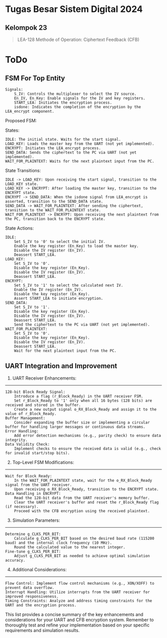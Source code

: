 # Tugas Besar Sistem Digital 2024
## Kelompok 23

> LEA-128
> Methode of Operation: Ciphertext Feedback (CFB)


# ToDo
## FSM For Top Entity
    Signals:
        S_IV: Controls the multiplexer to select the IV source.
        En_IV, En_Key: Enable signals for the IV and key registers.
        START_LEA: Initiates the encryption process.
        isdone: Indicates the completion of the encryption by the LEA_encrypt component.

Proposed FSM:

States:

    IDLE: The initial state. Waits for the start signal.
    LOAD_KEY: Loads the master key from the UART (not yet implemented).
    ENCRYPT: Initiates the LEA_encrypt process.
    SEND_DATA: Sends the ciphertext to the PC via UART (not yet implemented).
    WAIT_FOR_PLAINTEXT: Waits for the next plaintext input from the PC.

State Transitions:

    IDLE -> LOAD_KEY: Upon receiving the start signal, transition to the LOAD_KEY state.
    LOAD_KEY -> ENCRYPT: After loading the master key, transition to the ENCRYPT state.
    ENCRYPT -> SEND_DATA: When the isdone signal from LEA_encrypt is asserted, transition to the SEND_DATA state.
    SEND_DATA -> WAIT_FOR_PLAINTEXT: After sending the ciphertext, transition to the WAIT_FOR_PLAINTEXT state.
    WAIT_FOR_PLAINTEXT -> ENCRYPT: Upon receiving the next plaintext from the PC, transition back to the ENCRYPT state.

State Actions:

    IDLE:
        Set S_IV to '0' to select the initial IV.
        Enable the key register (En_Key) to load the master key.
        Disable the IV register (En_IV).
        Deassert START_LEA.
    LOAD_KEY:
        Set S_IV to '0'.
        Disable the key register (En_Key).
        Disable the IV register (En_IV).
        Deassert START_LEA.
    ENCRYPT:
        Set S_IV to '1' to select the calculated next IV.
        Enable the IV register (En_IV).
        Disable the key register (En_Key).
        Assert START_LEA to initiate encryption.
    SEND_DATA:
        Set S_IV to '1'.
        Disable the key register (En_Key).
        Disable the IV register (En_IV).
        Deassert START_LEA.
        Send the ciphertext to the PC via UART (not yet implemented).
    WAIT_FOR_PLAINTEXT:
        Set S_IV to '0'.
        Disable the key register (En_Key).
        Disable the IV register (En_IV).
        Deassert START_LEA.
        Wait for the next plaintext input from the PC.

## UART Integration and Improvement
1. UART Receiver Enhancements:
---
    128-bit Block Ready Signal:
        Introduce a flag (r_Block_Ready) in the UART receiver FSM.
        Set r_Block_Ready to '1' only when all 16 bytes (128 bits) are received and stored in the buffer.
        Create a new output signal o_RX_Block_Ready and assign it to the value of r_Block_Ready.
    Buffer Management:
        Consider expanding the buffer size or implementing a circular buffer for handling larger messages or continuous data streams.
    Error Handling:
        Add error detection mechanisms (e.g., parity check) to ensure data integrity.
    Data Validity Check:
        Implement checks to ensure the received data is valid (e.g., check for invalid start/stop bits).


2. Top-Level FSM Modifications:
---
    Wait for Block Ready:
        In the WAIT_FOR_PLAINTEXT state, wait for the o_RX_Block_Ready signal from the UART receiver.
        Upon receiving o_RX_Block_Ready, transition to the ENCRYPT state.
    Data Handling in ENCRYPT:
        Read the 128-bit data from the UART receiver's memory buffer.
        Clear the UART receiver's buffer and reset the r_Block_Ready flag (if necessary).
        Proceed with the CFB encryption using the received plaintext.

3. Simulation Parameters:
---
    Determine g_CLKS_PER_BIT:
        Calculate g_CLKS_PER_BIT based on the desired baud rate (115200 baud) and the internal clock frequency (10 MHz).
        Round the calculated value to the nearest integer.
    Fine-tune g_CLKS_PER_BIT:
        Adjust g_CLKS_PER_BIT as needed to achieve optimal simulation accuracy.

4. Additional Considerations:
---
    Flow Control: Implement flow control mechanisms (e.g., XON/XOFF) to prevent data overflow.
    Interrupt Handling: Utilize interrupts from the UART receiver for improved responsiveness.
    Timing Constraints: Analyze and address timing constraints for the UART and the encryption process.

This list provides a concise summary of the key enhancements and considerations for your UART and CFB encryption system. Remember to thoroughly test and refine your implementation based on your specific requirements and simulation results.